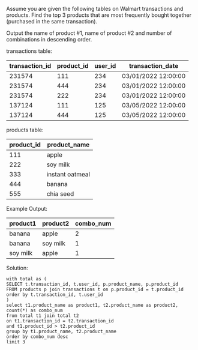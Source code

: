Assume you are given the following tables on Walmart transactions and products. 
Find the top 3 products that are most frequently bought together (purchased in the same transaction).

Output the name of product #1, name of product #2 and number of combinations in descending order.

transactions table:

| transaction_id | product_id | user_id | transaction_date    |
|----------------|------------|---------|---------------------|
| 231574         | 111        | 234     | 03/01/2022 12:00:00 |
| 231574         | 444        | 234     | 03/01/2022 12:00:00 |
| 231574         | 222        | 234     | 03/01/2022 12:00:00 |
| 137124         | 111        | 125     | 03/05/2022 12:00:00 |
| 137124         | 444        | 125     | 03/05/2022 12:00:00 |

products table:

| product_id | product_name    |
|------------|-----------------|
| 111        | apple           |
| 222        | soy milk        |
| 333        | instant oatmeal |
| 444        | banana          |
| 555        | chia seed       |

Example Output:

| product1 | product2 | combo_num |
|----------|----------|-----------|
| banana   | apple    | 2         |
| banana   | soy milk | 1         |
| soy milk | apple    | 1         |

Solution:

```
with total as (
SELECT t.transaction_id, t.user_id, p.product_name, p.product_id
FROM products p join transactions t on p.product_id = t.product_id
order by t.transaction_id, t.user_id
)
select t1.product_name as product1, t2.product_name as product2,
count(*) as combo_num
from total t1 join total t2  
on t1.transaction_id = t2.transaction_id 
and t1.product_id > t2.product_id
group by t1.product_name, t2.product_name
order by combo_num desc
limit 3
```




